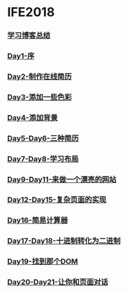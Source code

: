 # IFE2018

### [学习博客总结](http://blog.venus10.com/categories/IFE/)

### [Day1-序](http://blog.venus10.com/2018/04/25/First-Day-at-IFE)
### [Day2-制作在线简历](http://blog.venus10.com/IFE2018/Day2/resume)
### [Day3-添加一些色彩](http://blog.venus10.com/IFE2018/Day3/resume)
### [Day4-添加背景](http://blog.venus10.com/IFE2018/Day4/resume)
### [Day5-Day6-三种简历](http://blog.venus10.com/IFE2018/Day5-Day6/resume)
### [Day7-Day8-学习布局](http://blog.venus10.com/IFE2018/Day7-Day8/layout)
### [Day9-Day11-来做一个漂亮的网站](http://blog.venus10.com/IFE2018/Day9-Day11/IFE-Website-Design)
### [Day12-Day15-复杂页面的实现](http://blog.venus10.com/IFE2018/Day12-Day15/index)
### [Day16-简易计算器](http://blog.venus10.com/IFE2018/Day16/calculator)
### [Day17-Day18-十进制转化为二进制](http://blog.venus10.com/IFE2018/Day17-Day18/dec2bin)
### [Day19-找到那个DOM](http://blog.venus10.com/IFE2018/Day19/index)
### [Day20-Day21-让你和页面对话](http://blog.venus10.com/IFE2018/Day20-Day21/index)